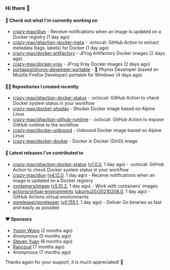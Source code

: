 ### Hi there 👋

#### 👷 Check out what I'm currently working on

- [crazy-max/diun](https://github.com/crazy-max/diun) - Receive notifications when an image is updated on a Docker registry (1 day ago)
- [crazy-max/ghaction-docker-meta](https://github.com/crazy-max/ghaction-docker-meta) - :octocat: GitHub Action to extract metadata (tags, labels) for Docker (1 day ago)
- [crazy-max/docker-artifactory](https://github.com/crazy-max/docker-artifactory) - JFrog Artifactory Docker images (2 days ago)
- [crazy-max/docker-xray](https://github.com/crazy-max/docker-xray) - JFrog Xray Docker images (2 days ago)
- [portapps/phyrox-developer-portable](https://github.com/portapps/phyrox-developer-portable) - 🚀 Phyrox Developer (based on Mozilla Firefox Developer) portable for Windows (4 days ago)

#### 👨‍💻 Repositories I created recently

- [crazy-max/ghaction-docker-status](https://github.com/crazy-max/ghaction-docker-status) - :octocat: GitHub Action to check Docker system status in your workflow
- [crazy-max/docker-shodan](https://github.com/crazy-max/docker-shodan) - Shodan Docker image based on Alpine Linux
- [crazy-max/ghaction-github-runtime](https://github.com/crazy-max/ghaction-github-runtime) - :octocat: GitHub Action to expose GitHub runtime to the workflow
- [crazy-max/docker-unbound](https://github.com/crazy-max/docker-unbound) - Unbound Docker image based on Alpine Linux
- [crazy-max/docker-docker](https://github.com/crazy-max/docker-docker) - Docker in Docker (DinD) image

#### 🚀 Latest releases I've contributed to

- [crazy-max/ghaction-docker-status](https://github.com/crazy-max/ghaction-docker-status) ([v1.0.0](https://github.com/crazy-max/ghaction-docker-status/releases/tag/v1.0.0), 1 day ago) - :octocat: GitHub Action to check Docker system status in your workflow
- [crazy-max/diun](https://github.com/crazy-max/diun) ([v4.12.0](https://github.com/crazy-max/diun/releases/tag/v4.12.0), 1 day ago) - Receive notifications when an image is updated on a Docker registry
- [containers/image](https://github.com/containers/image) ([v5.10.2](https://github.com/containers/image/releases/tag/v5.10.2), 1 day ago) - Work with containers&#39; images
- [actions/virtual-environments](https://github.com/actions/virtual-environments) ([ubuntu20/20210208.0](https://github.com/actions/virtual-environments/releases/tag/ubuntu20%2F20210208.0), 1 day ago) - GitHub Actions virtual environments
- [goreleaser/goreleaser](https://github.com/goreleaser/goreleaser) ([v0.155.1](https://github.com/goreleaser/goreleaser/releases/tag/v0.155.1), 1 day ago) - Deliver Go binaries as fast and easily as possible

#### ❤️ Sponsors
- [Yumin Wong](https://github.com/itsbagpack) (2 months ago)
- _Anonymous_ (5 months ago)
- [Steven Yuan](https://github.com/syuan100) (6 months ago)
- [Rancoud](https://github.com/rancoud) (7 months ago)
- _Anonymous_ (7 months ago)

Thanks again for your support, it is much appreciated! 🙏
